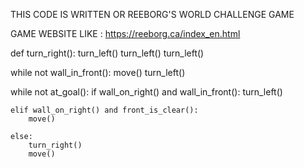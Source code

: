 THIS CODE IS WRITTEN OR REEBORG'S WORLD CHALLENGE GAME

GAME WEBSITE LIKE : https://reeborg.ca/index_en.html

def turn_right():
    turn_left()
    turn_left()
    turn_left()
    
while not wall_in_front():
    move()
turn_left()

while not at_goal(): 
    if wall_on_right() and wall_in_front():
        turn_left()

    elif wall_on_right() and front_is_clear():
        move()
        
    else:
        turn_right()
        move()
